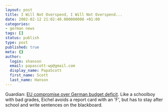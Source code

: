 ```yaml
---
layout: post
title: I Will Not Overspend, I Will Not Overspend...
date: 2002-02-12 21:02:48.000000000 +01:00
categories:
- german news
tags: []
status: publish
type: post
published: true
meta: {}
author:
  login: shanson
  email: papascott-wp@gmail.com
  display_name: PapaScott
  first_name: Scott
  last_name: Hanson
---
```

<p>Guardian: <a href="http://www.guardian.co.uk/eu/story/0,7369,649045,00.html">EU compromise over German budget deficit</a>. Like a schoolboy with bad grades, Eichel avoids a report card with an 'F', but has to stay after school and write sentences on the blackboard.</p>
